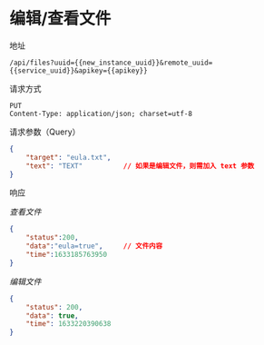 # 编辑/查看文件

地址
```
/api/files?uuid={{new_instance_uuid}}&remote_uuid={{service_uuid}}&apikey={{apikey}}
```

请求方式
```
PUT
Content-Type: application/json; charset=utf-8
```

请求参数（Query）
```json
{
    "target": "eula.txt",
    "text": "TEXT"          // 如果是编辑文件，则需加入 text 参数
}
```

响应

_查看文件_
```json
{
    "status":200,
    "data":"eula=true",     // 文件内容
    "time":1633185763950
}
```

_编辑文件_
```json
{
    "status": 200,
    "data": true,
    "time": 1633220390638
}
```
